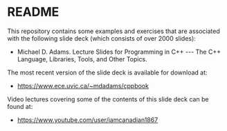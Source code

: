 README
======

This repository contains some examples and exercises that are associated
with the following slide deck (which consists of over 2000 slides):

  * Michael D. Adams.
    Lecture Slides for Programming in C++ --- The C++ Language, Libraries,
    Tools, and Other Topics.

The most recent version of the slide deck is available for download at:
  * https://www.ece.uvic.ca/~mdadams/cppbook

Video lectures covering some of the contents of this slide deck can be
found at:
  * https://www.youtube.com/user/iamcanadian1867
